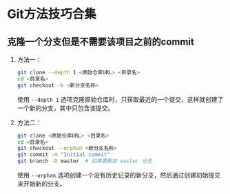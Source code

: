 # Git方法技巧合集

## 克隆一个分支但是不需要该项目之前的commit

1. 方法一：

   ```bash
   git clone --depth 1 <原始仓库URL> <目录名>
   cd <目录名>
   git checkout -b <新分支名称>
   ```

   使用 `--depth 1` 选项克隆原始仓库时，只获取最近的一个提交，这样就创建了一个新的分支，其中只包含该提交。

2. 方法二：

   ```bash
   git clone <原始仓库URL> <目录名>
   cd <目录名>
   git checkout --orphan <新分支名称>
   git commit -m "Initial commit"
   git branch -D master  # 如果要删除 master 分支
   ```

   使用 `--orphan` 选项创建一个没有历史记录的新分支，然后通过创建初始提交来开始新的分支。
